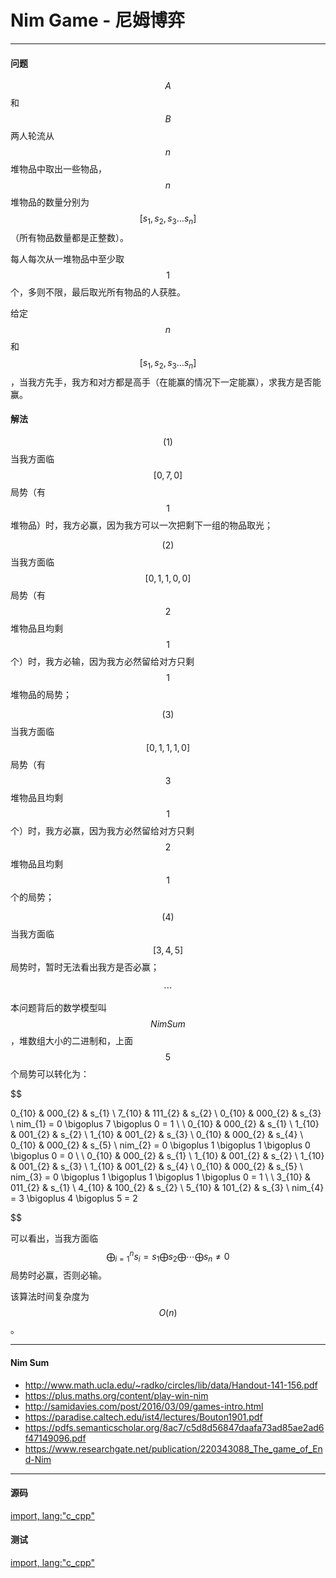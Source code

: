 <script type="text/javascript" src="https://cdnjs.cloudflare.com/ajax/libs/mathjax/2.7.1/MathJax.js?config=TeX-AMS-MML_HTMLorMML"/></script>
<script> gitbook.events.bind("page.change", function() { MathJax.Hub.Queue(["Typeset",MathJax.Hub]); } </script>

# Nim Game - 尼姆博弈

--------

#### 问题

$$ A $$和$$ B $$两人轮流从$$ n $$堆物品中取出一些物品，$$ n $$堆物品的数量分别为$$ [ s_{1}, s_{2}, s_{3} \dots s_{n} ] $$（所有物品数量都是正整数）。

每人每次从一堆物品中至少取$$ 1 $$个，多则不限，最后取光所有物品的人获胜。

给定$$ n $$和$$ [ s_{1}, s_{2}, s_{3} \dots s_{n} ] $$，当我方先手，我方和对方都是高手（在能赢的情况下一定能赢），求我方是否能赢。

#### 解法

$$ (1) $$ 当我方面临$$ [0, 7, 0] $$局势（有$$ 1 $$堆物品）时，我方必赢，因为我方可以一次把剩下一组的物品取光；

$$ (2) $$ 当我方面临$$ [0, 1, 1, 0, 0] $$局势（有$$ 2 $$堆物品且均剩$$ 1 $$个）时，我方必输，因为我方必然留给对方只剩$$ 1 $$堆物品的局势；

$$ (3) $$ 当我方面临$$ [0, 1, 1, 1, 0] $$局势（有$$ 3 $$堆物品且均剩$$ 1 $$个）时，我方必赢，因为我方必然留给对方只剩$$ 2 $$堆物品且均剩$$ 1 $$个的局势；

$$ (4) $$ 当我方面临$$ [3, 4, 5] $$局势时，暂时无法看出我方是否必赢；

$$
\cdots
$$

本问题背后的数学模型叫$$ Nim Sum $$，堆数组大小的二进制和，上面$$ 5 $$个局势可以转化为：

$$

0_{10}  &   000_{2}     &   s_{1}   \\
7_{10}  &   111_{2}     &   s_{2}   \\
0_{10}  &   000_{2}     &   s_{3}   \\
nim_{1} = 0 \bigoplus 7 \bigoplus 0 = 1 \\
\\
0_{10}  &   000_{2}     &   s_{1}   \\
1_{10}  &   001_{2}     &   s_{2}   \\
1_{10}  &   001_{2}     &   s_{3}   \\
0_{10}  &   000_{2}     &   s_{4}   \\
0_{10}  &   000_{2}     &   s_{5}   \\
nim_{2} = 0 \bigoplus 1 \bigoplus 1 \bigoplus 0 \bigoplus 0 = 0 \\
\\
0_{10}  &   000_{2}     &   s_{1}   \\
1_{10}  &   001_{2}     &   s_{2}   \\
1_{10}  &   001_{2}     &   s_{3}   \\
1_{10}  &   001_{2}     &   s_{4}   \\
0_{10}  &   000_{2}     &   s_{5}   \\
nim_{3} = 0 \bigoplus 1 \bigoplus 1 \bigoplus 1 \bigoplus 0 = 1 \\
\\
3_{10}  &   011_{2}     &   s_{1}   \\
4_{10}  &   100_{2}     &   s_{2}   \\
5_{10}  &   101_{2}     &   s_{3}   \\
nim_{4} = 3 \bigoplus 4 \bigoplus 5 = 2

$$

可以看出，当我方面临$$ \bigoplus_{i=1}^{n} s_{i} = s_{1} \bigoplus s_{2} \bigoplus \cdots \bigoplus s_{n} \ne 0 $$局势时必赢，否则必输。

该算法时间复杂度为$$ O(n) $$。

--------

#### Nim Sum

* http://www.math.ucla.edu/~radko/circles/lib/data/Handout-141-156.pdf
* https://plus.maths.org/content/play-win-nim
* http://samidavies.com/post/2016/03/09/games-intro.html
* https://paradise.caltech.edu/ist4/lectures/Bouton1901.pdf
* https://pdfs.semanticscholar.org/8ac7/c5d8d56847daafa73ad85ae2ad6f47149096.pdf
* https://www.researchgate.net/publication/220343088_The_game_of_End-Nim

--------

#### 源码

[import, lang:"c_cpp"](../../../src/GameTheory/NimGame.h)

#### 测试

[import, lang:"c_cpp"](../../../src/GameTheory/NimGame.cpp)

